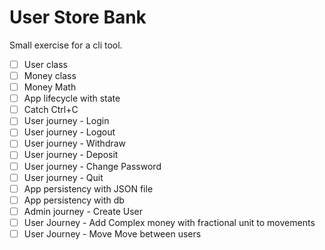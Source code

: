 # User Store Bank

Small exercise for a cli tool.

- [ ] User class
- [ ] Money class
- [ ] Money Math
- [ ] App lifecycle with state
- [ ] Catch Ctrl+C
- [ ] User journey - Login
- [ ] User journey - Logout
- [ ] User journey - Withdraw
- [ ] User journey - Deposit
- [ ] User journey - Change Password
- [ ] User journey - Quit
- [ ] App persistency with JSON file
- [ ] App persistency with db
- [ ] Admin journey - Create User
- [ ] User Journey - Add Complex money with fractional unit to movements
- [ ] User Journey - Move Move between users